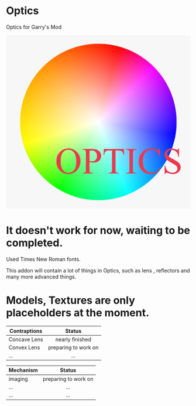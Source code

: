 # Optics
Optics for Garry's Mod

![picture01](/template-logo.png "simple logo")

# It doesn't work for now, waiting to be completed.

Used Times New Roman fonts.

This addon will contain a lot of things in Optics, such as lens , reflectors and many more advanced things.

# Models, Textures are only placeholders at the moment.

Contraptions|Status
------------|:-------------------:
Concave Lens|nearly finished
Convex Lens |preparing to work on
...         |...

Mechanism|Status
------------|:-------------------:
imaging     |preparing to work on
...         |...
...         |...

